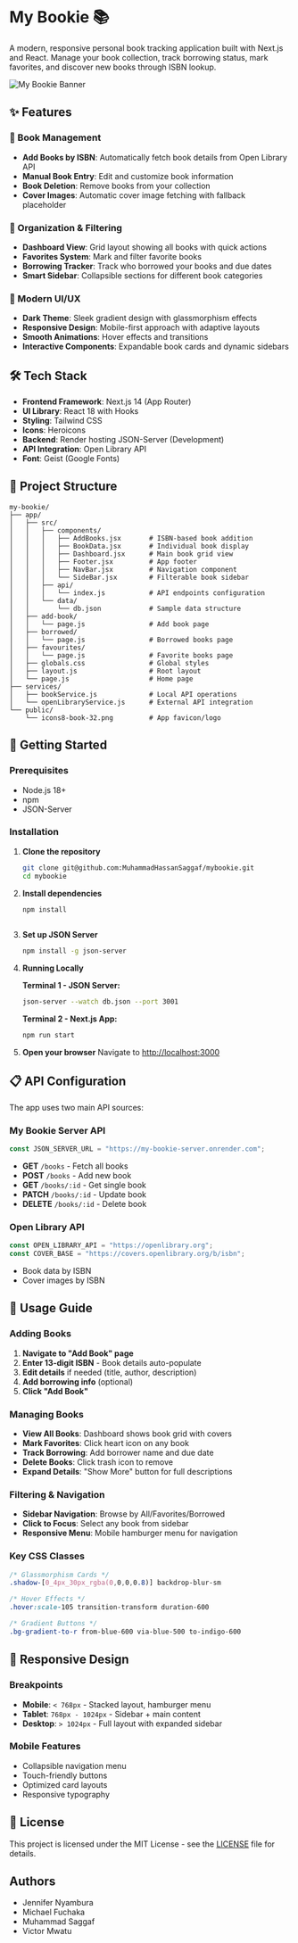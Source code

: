 # My Bookie 📚

A modern, responsive personal book tracking application built with Next.js and React. Manage your book collection, track borrowing status, mark favorites, and discover new books through ISBN lookup.

![My Bookie Banner](https://via.placeholder.com/800x200/0f172a/white?text=My+Bookie+-+Personal+Book+Tracker)

## ✨ Features

### 📖 Book Management
- **Add Books by ISBN**: Automatically fetch book details from Open Library API
- **Manual Book Entry**: Edit and customize book information
- **Book Deletion**: Remove books from your collection
- **Cover Images**: Automatic cover image fetching with fallback placeholder

### 📑 Organization & Filtering
- **Dashboard View**: Grid layout showing all books with quick actions
- **Favorites System**: Mark and filter favorite books
- **Borrowing Tracker**: Track who borrowed your books and due dates
- **Smart Sidebar**: Collapsible sections for different book categories

### 🎨 Modern UI/UX
- **Dark Theme**: Sleek gradient design with glassmorphism effects
- **Responsive Design**: Mobile-first approach with adaptive layouts
- **Smooth Animations**: Hover effects and transitions
- **Interactive Components**: Expandable book cards and dynamic sidebars

## 🛠️ Tech Stack

- **Frontend Framework**: Next.js 14 (App Router)
- **UI Library**: React 18 with Hooks
- **Styling**: Tailwind CSS
- **Icons**: Heroicons
- **Backend**:  Render hosting JSON-Server (Development)
- **API Integration**: Open Library API
- **Font**: Geist (Google Fonts)

## 📁 Project Structure

```
my-bookie/
├── app/
│   ├── src/
│   │   ├── components/
│   │   │   ├── AddBooks.jsx       # ISBN-based book addition
│   │   │   ├── BookData.jsx       # Individual book display
│   │   │   ├── Dashboard.jsx      # Main book grid view
│   │   │   ├── Footer.jsx         # App footer
│   │   │   ├── NavBar.jsx         # Navigation component
│   │   │   └── SideBar.jsx        # Filterable book sidebar
│   │   ├── api/
│   │   │   └── index.js           # API endpoints configuration
│   │   └── data/
│   │       └── db.json            # Sample data structure
│   ├── add-book/
│   │   └── page.js                # Add book page
│   ├── borrowed/
│   │   └── page.js                # Borrowed books page
│   ├── favourites/
│   │   └── page.js                # Favorite books page
│   ├── globals.css                # Global styles
│   ├── layout.js                  # Root layout
│   └── page.js                    # Home page
├── services/
│   ├── bookService.js             # Local API operations
│   └── openLibraryService.js      # External API integration
└── public/
    └── icons8-book-32.png         # App favicon/logo
```

## 🚀 Getting Started

### Prerequisites

- Node.js 18+ 
- npm 
- JSON-Server

### Installation

1. **Clone the repository**
   ```bash
   git clone git@github.com:MuhammadHassanSaggaf/mybookie.git
   cd mybookie
   ```

2. **Install dependencies**
   ```bash
   npm install
  
   ```

3. **Set up JSON Server**
   ```bash
   npm install -g json-server
   ```


4. **Running Locally**

   **Terminal 1 - JSON Server:**
   ```bash
   json-server --watch db.json --port 3001
   ```

   **Terminal 2 - Next.js App:**
   ```bash
   npm run start
   ```

5. **Open your browser**
   Navigate to [http://localhost:3000](http://localhost:3000)

## 📋 API Configuration

The app uses two main API sources:

### My Bookie Server API
```javascript
const JSON_SERVER_URL = "https://my-bookie-server.onrender.com";
```
- **GET** `/books` - Fetch all books
- **POST** `/books` - Add new book
- **GET** `/books/:id` - Get single book
- **PATCH** `/books/:id` - Update book
- **DELETE** `/books/:id` - Delete book

### Open Library API
```javascript
const OPEN_LIBRARY_API = "https://openlibrary.org";
const COVER_BASE = "https://covers.openlibrary.org/b/isbn";
```
- Book data by ISBN
- Cover images by ISBN

## 🎯 Usage Guide

### Adding Books

1. **Navigate to "Add Book" page**
2. **Enter 13-digit ISBN** - Book details auto-populate
3. **Edit details** if needed (title, author, description)
4. **Add borrowing info** (optional)
5. **Click "Add Book"**

### Managing Books

- **View All Books**: Dashboard shows book grid with covers
- **Mark Favorites**: Click heart icon on any book
- **Track Borrowing**: Add borrower name and due date
- **Delete Books**: Click trash icon to remove
- **Expand Details**: "Show More" button for full descriptions

### Filtering & Navigation

- **Sidebar Navigation**: Browse by All/Favorites/Borrowed
- **Click to Focus**: Select any book from sidebar
- **Responsive Menu**: Mobile hamburger menu for navigation

### Key CSS Classes
```css
/* Glassmorphism Cards */
.shadow-[0_4px_30px_rgba(0,0,0,0.8)] backdrop-blur-sm

/* Hover Effects */
.hover:scale-105 transition-transform duration-600

/* Gradient Buttons */
.bg-gradient-to-r from-blue-600 via-blue-500 to-indigo-600
```

## 📱 Responsive Design

### Breakpoints
- **Mobile**: `< 768px` - Stacked layout, hamburger menu
- **Tablet**: `768px - 1024px` - Sidebar + main content
- **Desktop**: `> 1024px` - Full layout with expanded sidebar

### Mobile Features
- Collapsible navigation menu
- Touch-friendly buttons
- Optimized card layouts
- Responsive typography


## 📄 License

This project is licensed under the MIT License - see the [LICENSE](LICENSE) file for details.

##  Authors

- Jennifer Nyambura
- Michael Fuchaka
- Muhammad Saggaf
- Victor Mwatu
